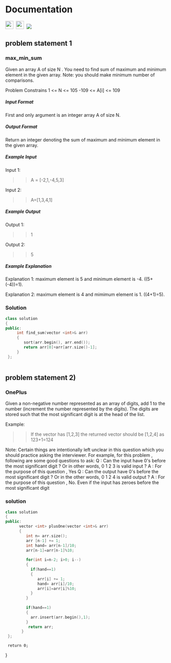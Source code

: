 # Documentation

<a><img src="https://img.shields.io/badge/-Google-orange" height="25px">&nbsp;&nbsp;<img src="https://img.shields.io/badge/-Microsoft-blue" height="25">&nbsp;&nbsp;<img src="https://img.shields.io/badge/-Cpp-red"></a> 

## problem statement 1
### max_min_sum

Given an array A of size N . You need to find sum of maximum and minimum element in the given array.
Note: you should make minimum number of comparisons.

Problem Constrains
1 <= N <= 105
-109 <= A[i] <= 109

##### Input Format
First and only argument is an integer array A of size N.

##### Output Format
Return an integer denoting the sum of maximum and minimum element in the given array.

##### Example Input
Input 1:

>> A = [-2,1,-4,5,3]

Input 2:

>> A=[1,3,4,1]

##### Example Output 

Output 1:

>> 1

Output 2:

>> 5

##### Example Explanation

Explanation 1:
maximum element is 5 and minimum element is -4. ((5+(-4))=1).

Explanation 2:
maximum element is 4 and mimimum element is 1. ((4+1)=5).


### Solution

```cpp
class solution
{
public:
     int find_sum(vector <int>& arr)
     {
        sort(arr.begin(), arr.end());
        return arr[0]+arr[arr.size()-1];
     }
 };
 
```

## problem statement 2)
### OnePlus

Given a non-negative number represented as an array of digits, 
add 1 to the number (increment the number represented by the digits).
The digits are stored such that the most significant digit is at the head of the list.

Example:

>> If the vector has [1,2,3] the returned vector should be [1,2,4] as 123+1=124

Note: Certain things are intentionally left unclear in this question which you should practice asking the interviewer.
For example, for this problem , following are some good questions to ask:
Q : Can the input have 0's before the most significant digit ? Or in other words, 0 1 2 3 is valid input ?
A : For the purpose of this question , Yes
Q : Can the output have 0's before the most significant digit ? Or in the other words, 0 1 2 4 is valid output ?
A : For the purpose of this question , No. Even if the input has zeroes before the most significant digit 

      
 ### solution 
 
 ```cpp 
 class solution
 {
 public:
       vector <int> plusOne(vector <int>& arr)
       {
          int n= arr.size();
          arr [n-1] += 1;
          int hand= arr[n-1]/10;
          arr[n-1]=arr[n-1]%10;
          
          for(int i=n-2; i>0; i--)
          { 
            if(hand==1)
            {
               arr[i] += 1;
               hand= arr[i]/10;
               arr[i]=arr[i]%10;
            }  
          }
           
          if(hand==1)
          {
            arr.insert(arr.begin(),1);
          } 
           return arr;
        }
  };  
  ```

     return 0;                          
  }  
                               
                               

